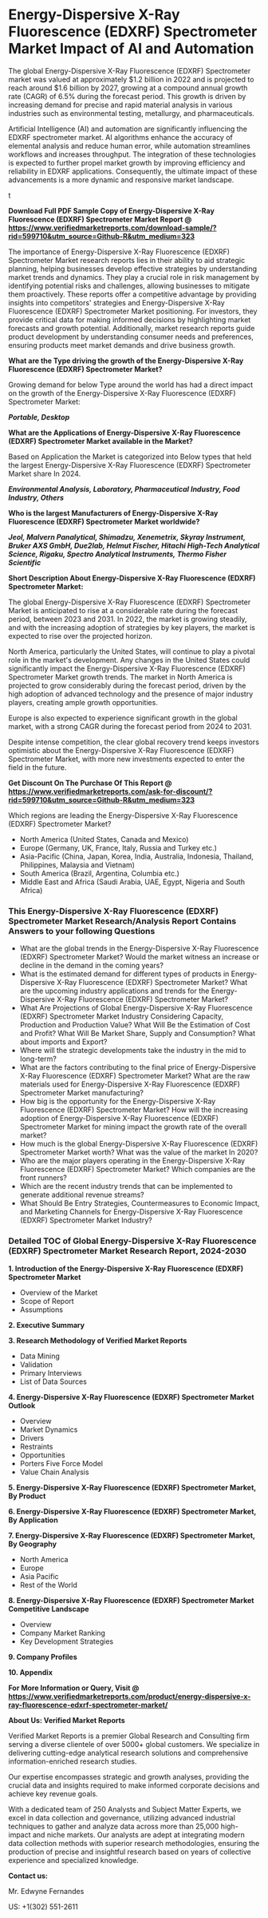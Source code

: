 <meta name="title" content="Global  Energy-Dispersive X-Ray Fluorescence (EDXRF) Spectrometer Market Impact of AI and Automation"><meta name="description" content="  The global Energy-Dispersive X-Ray Fluorescence (EDXRF) Spectrometer market was valued at approximately $1.2 billion in 2022 and is projected to reach around $1.6 bi"><meta name="title" content=" Energy-Dispersive X-Ray Fluorescence (EDXRF) Spectrometer Market Size, Share, Scope, Trends, Growth, Opportunities, Analysis, Forecast"> <h1>Energy-Dispersive X-Ray Fluorescence (EDXRF) Spectrometer Market Impact of AI and Automation</h1> <p>The global Energy-Dispersive X-Ray Fluorescence (EDXRF) Spectrometer market was valued at approximately $1.2 billion in 2022 and is projected to reach around $1.6 billion by 2027, growing at a compound annual growth rate (CAGR) of 6.5% during the forecast period. This growth is driven by increasing demand for precise and rapid material analysis in various industries such as environmental testing, metallurgy, and pharmaceuticals.</p> <p>Artificial Intelligence (AI) and automation are significantly influencing the EDXRF spectrometer market. AI algorithms enhance the accuracy of elemental analysis and reduce human error, while automation streamlines workflows and increases throughput. The integration of these technologies is expected to further propel market growth by improving efficiency and reliability in EDXRF applications. Consequently, the ultimate impact of these advancements is a more dynamic and responsive market landscape.</p> t</p><p id="" class=""><strong>Download Full PDF Sample Copy of Energy-Dispersive X-Ray Fluorescence (EDXRF) Spectrometer Market Report @ <a href="https://www.verifiedmarketreports.com/download-sample/?rid=599710&utm_source=Github-R&utm_medium=323" target="_blank">https://www.verifiedmarketreports.com/download-sample/?rid=599710&utm_source=Github-R&utm_medium=323</a></strong></p><p>The importance of&nbsp;Energy-Dispersive X-Ray Fluorescence (EDXRF) Spectrometer Market research reports lies in their ability to aid strategic planning, helping businesses develop effective strategies by understanding market trends and dynamics. They play a crucial role in risk management by identifying potential risks and challenges, allowing businesses to mitigate them proactively. These reports offer a competitive advantage by providing insights into competitors' strategies and Energy-Dispersive X-Ray Fluorescence (EDXRF) Spectrometer Market positioning. For investors, they provide critical data for making informed decisions by highlighting market forecasts and growth potential. Additionally, market research reports guide product development by understanding consumer needs and preferences, ensuring products meet market demands and drive business growth.</p><p><strong>What are the&nbsp;Type driving the growth of the Energy-Dispersive X-Ray Fluorescence (EDXRF) Spectrometer Market?</strong></p><p id="" class="">Growing demand for below Type around the world has had a direct impact on the growth of the Energy-Dispersive X-Ray Fluorescence (EDXRF) Spectrometer Market:</p><em><strong>Portable, Desktop</strong></em></p><strong>What are the&nbsp;Applications&nbsp;of Energy-Dispersive X-Ray Fluorescence (EDXRF) Spectrometer Market available in the Market?</strong></p><p id="" class="">Based on Application the Market is categorized into Below types that held the largest Energy-Dispersive X-Ray Fluorescence (EDXRF) Spectrometer Market share In 2024.</p><em><strong>Environmental Analysis, Laboratory, Pharmaceutical Industry, Food Industry, Others</strong></em></p><strong>Who is the largest Manufacturers of Energy-Dispersive X-Ray Fluorescence (EDXRF) Spectrometer Market worldwide?</strong></p><p><em><strong>Jeol, Malvern Panalytical, Shimadzu, Xenemetrix, Skyray Instrument, Bruker AXS GmbH, Due2lab, Helmut Fischer, Hitachi High-Tech Analytical Science, Rigaku, Spectro Analytical Instruments, Thermo Fisher Scientific</strong></em></p><p id="" class=""><strong>Short Description About Energy-Dispersive X-Ray Fluorescence (EDXRF) Spectrometer Market:</strong></p><p>The global Energy-Dispersive X-Ray Fluorescence (EDXRF) Spectrometer Market is anticipated to rise at a considerable rate during the forecast period, between 2023 and 2031. In 2022, the market is growing steadily, and with the increasing adoption of strategies by key players, the market is expected to rise over the projected horizon.</p><p>North America, particularly the United States, will continue to play a pivotal role in the market's development. Any changes in the United States could significantly impact the Energy-Dispersive X-Ray Fluorescence (EDXRF) Spectrometer Market growth trends. The market in North America is projected to grow considerably during the forecast period, driven by the high adoption of advanced technology and the presence of major industry players, creating ample growth opportunities.</p><p>Europe is also expected to experience significant growth in the global market, with a strong CAGR during the forecast period from 2024 to 2031.</p><p>Despite intense competition, the clear global recovery trend keeps investors optimistic about the Energy-Dispersive X-Ray Fluorescence (EDXRF) Spectrometer Market, with more new investments expected to enter the field in the future.</p><p id="" class=""><strong>Get Discount On The Purchase Of This Report @ <a href="https://www.verifiedmarketreports.com/ask-for-discount/?rid=599710&utm_source=Github-R&utm_medium=323" target="_blank">https://www.verifiedmarketreports.com/ask-for-discount/?rid=599710&utm_source=Github-R&utm_medium=323</a></strong></p>Which regions are leading the Energy-Dispersive X-Ray Fluorescence (EDXRF) Spectrometer Market?</p><ul><li>North America (United States, Canada and Mexico)</li><li>Europe (Germany, UK, France, Italy, Russia and Turkey etc.)</li><li>Asia-Pacific (China, Japan, Korea, India, Australia, Indonesia, Thailand, Philippines, Malaysia and Vietnam)</li><li>South America (Brazil, Argentina, Columbia etc.)</li><li>Middle East and Africa (Saudi Arabia, UAE, Egypt, Nigeria and South Africa)</li></ul><h3 id="" class="">This Energy-Dispersive X-Ray Fluorescence (EDXRF) Spectrometer Market Research/Analysis Report Contains Answers to your following Questions</h3><ul><li>What are the global trends in the Energy-Dispersive X-Ray Fluorescence (EDXRF) Spectrometer Market? Would the market witness an increase or decline in the demand in the coming years?</li><li>What is the estimated demand for different types of products in Energy-Dispersive X-Ray Fluorescence (EDXRF) Spectrometer Market? What are the upcoming industry applications and trends for the Energy-Dispersive X-Ray Fluorescence (EDXRF) Spectrometer Market?</li><li>What Are Projections of Global Energy-Dispersive X-Ray Fluorescence (EDXRF) Spectrometer Market Industry Considering Capacity, Production and Production Value? What Will Be the Estimation of Cost and Profit? What Will Be Market Share, Supply and Consumption? What about imports and Export?</li><li>Where will the strategic developments take the industry in the mid to long-term?</li><li>What are the factors contributing to the final price of Energy-Dispersive X-Ray Fluorescence (EDXRF) Spectrometer Market? What are the raw materials used for Energy-Dispersive X-Ray Fluorescence (EDXRF) Spectrometer Market manufacturing?</li><li>How big is the opportunity for the Energy-Dispersive X-Ray Fluorescence (EDXRF) Spectrometer Market? How will the increasing adoption of Energy-Dispersive X-Ray Fluorescence (EDXRF) Spectrometer Market for mining impact the growth rate of the overall market?</li><li>How much is the global Energy-Dispersive X-Ray Fluorescence (EDXRF) Spectrometer Market worth? What was the value of the market In 2020?</li><li>Who are the major players operating in the Energy-Dispersive X-Ray Fluorescence (EDXRF) Spectrometer Market? Which companies are the front runners?</li><li>Which are the recent industry trends that can be implemented to generate additional revenue streams?</li><li>What Should Be Entry Strategies, Countermeasures to Economic Impact, and Marketing Channels for Energy-Dispersive X-Ray Fluorescence (EDXRF) Spectrometer Market Industry?</li></ul><h3 id="" class="">Detailed TOC of Global Energy-Dispersive X-Ray Fluorescence (EDXRF) Spectrometer Market Research Report, 2024-2030</h3><p id="" class=""><strong>1. Introduction of the Energy-Dispersive X-Ray Fluorescence (EDXRF) Spectrometer Market</strong></p><ul><li>Overview of the Market</li><li>Scope of Report</li><li>Assumptions</li></ul><p id="" class=""><strong>2. Executive Summary</strong></p><p id="" class=""><strong>3. Research Methodology of Verified Market Reports</strong></p><ul><li>Data Mining</li><li>Validation</li><li>Primary Interviews</li><li>List of Data Sources</li></ul><p id="" class=""><strong>4. Energy-Dispersive X-Ray Fluorescence (EDXRF) Spectrometer Market Outlook</strong></p><ul><li>Overview</li><li>Market Dynamics</li><li>Drivers</li><li>Restraints</li><li>Opportunities</li><li>Porters Five Force Model</li><li>Value Chain Analysis</li></ul><p id="" class=""><strong>5. Energy-Dispersive X-Ray Fluorescence (EDXRF) Spectrometer Market, By Product</strong></p><p id="" class=""><strong>6. Energy-Dispersive X-Ray Fluorescence (EDXRF) Spectrometer Market, By Application</strong></p><p id="" class=""><strong>7. Energy-Dispersive X-Ray Fluorescence (EDXRF) Spectrometer Market, By Geography</strong></p><ul><li>North America</li><li>Europe</li><li>Asia Pacific</li><li>Rest of the World</li></ul><p id="" class=""><strong>8. Energy-Dispersive X-Ray Fluorescence (EDXRF) Spectrometer Market Competitive Landscape</strong></p><ul><li>Overview</li><li>Company Market Ranking</li><li>Key Development Strategies</li></ul><p id="" class=""><strong>9. Company Profiles</strong></p><p id="" class=""><strong>10. Appendix</strong></p><p id="" class=""><strong>For More Information or Query, Visit @ <a href="https://www.verifiedmarketreports.com/product/energy-dispersive-x-ray-fluorescence-edxrf-spectrometer-market/" target="_blank">https://www.verifiedmarketreports.com/product/energy-dispersive-x-ray-fluorescence-edxrf-spectrometer-market/</a></strong></p><p id="" class=""><strong>About Us: Verified Market Reports</strong></p><p id="" class="">Verified Market Reports is a premier Global Research and Consulting firm serving a diverse clientele of over 5000+ global customers. We specialize in delivering cutting-edge analytical research solutions and comprehensive information-enriched research studies.</p><p id="" class="">Our expertise encompasses strategic and growth analyses, providing the crucial data and insights required to make informed corporate decisions and achieve key revenue goals.</p><p id="" class="">With a dedicated team of 250 Analysts and Subject Matter Experts, we excel in data collection and governance, utilizing advanced industrial techniques to gather and analyze data across more than 25,000 high-impact and niche markets. Our analysts are adept at integrating modern data collection methods with superior research methodologies, ensuring the production of precise and insightful research based on years of collective experience and specialized knowledge.</p><p id="" class=""><strong>Contact us:</strong></p><p id="" class="">Mr. Edwyne Fernandes</p><p id="" class="">US: +1(302) 551-2611</p>